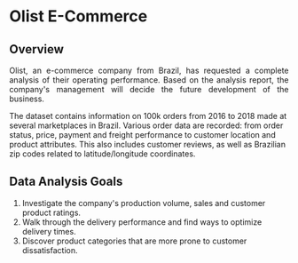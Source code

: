 # Olist E-Commerce #

## Overview ##
<p style="text-align: justify;">
Olist, an e-commerce company from Brazil, has requested a complete analysis of their operating performance. Based on the analysis report, the company's management will decide the future development of the business.

The dataset contains information on 100k orders from 2016 to 2018 made at several marketplaces in Brazil. Various order data are recorded: from order status, price, payment and freight performance to customer location and product attributes. This also includes customer reviews, as well as Brazilian zip codes related to latitude/longitude coordinates.
</p>

## Data Analysis Goals ##

1. Investigate the company's production volume, sales and customer product ratings.
2. Walk through the delivery performance and find ways to optimize delivery times.
3. Discover product categories that are more prone to customer dissatisfaction.
